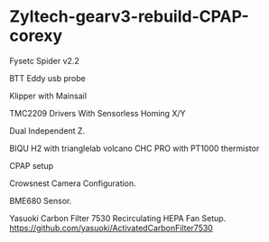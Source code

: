# Zyltech-gearv3-rebuild-CPAP-corexy

Fysetc Spider v2.2

BTT Eddy usb probe

Klipper with Mainsail

TMC2209 Drivers With Sensorless Homing X/Y

Dual Independent Z.

BIQU H2 with trianglelab volcano CHC PRO with PT1000 thermistor

CPAP setup

Crowsnest Camera Configuration.

BME680 Sensor.

Yasuoki Carbon Filter 7530 Recirculating HEPA Fan Setup. https://github.com/yasuoki/ActivatedCarbonFilter7530
